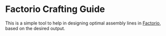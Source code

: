 # Factorio Crafting Guide

This is a simple tool to help in designing optimal assembly lines in [Factorio](https://factorio.com/),
based on the desired output.
